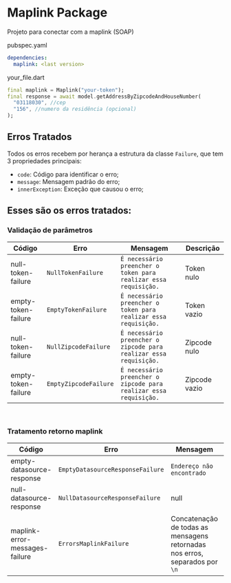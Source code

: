 # Maplink Package
Projeto para conectar com a maplink (SOAP)

pubspec.yaml
```yaml
dependencies:
  maplink: <last version>
```

your_file.dart
```dart
final maplink = Maplink("your-token");
final response = await model.getAddressByZipcodeAndHouseNumber(
  "03118030", //cep
  "156", //numero da residência (opcional)
);
```

## Erros Tratados
Todos os erros recebem por herança a estrutura da classe `Failure`, que tem 3 propriedades principais:
 - `code`: Código para identificar o erro;
 - `message`: Mensagem padrão do erro;
 - `innerException`: Exceção que causou o erro;

## Esses são os erros tratados:

### Validação de parâmetros
|Código|Erro|Mensagem|Descrição|
|---|---|---|---|
|null-token-failure|`NullTokenFailure`|`É necessário preencher o token para realizar essa requisição.`|Token nulo|
|empty-token-failure|`EmptyTokenFailure`|`É necessário preencher o token para realizar essa requisição.`|Token vazio|
|null-token-failure|`NullZipcodeFailure`|`É necessário preencher o zipcode para realizar essa requisição.`|Zipcode nulo|
|empty-token-failure|`EmptyZipcodeFailure`|`É necessário preencher o zipcode para realizar essa requisição.`|Zipcode vazio|

<br/>

### Tratamento retorno maplink
|Código|Erro|Mensagem|Descrição|
|---|---|---|---|
|empty-datasource-response|`EmptyDatasourceResponseFailure`|`Endereço não encontrado`|Maplink não encontrou nenhum endereço|
|null-datasource-response|`NullDatasourceResponseFailure`|null|Maplink não retornou nada no body do response|
|maplink-error-messages-failure|`ErrorsMaplinkFailure`|Concatenação de todas as mensagens retornadas nos erros, separados por `\n`|Erros tratados pela maplink. Tem uma lista de `ErrorsMaplinkMessage`, onde cada item tem as propriedades `code` e `message`|
